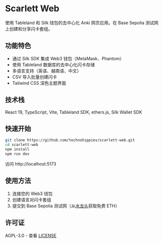 # Scarlett Web

使用 Tableland 和 Silk 钱包的去中心化 Anki 网页应用。在 Base Sepolia 测试网上创建和分享闪卡套组。

## 功能特色

- 通过 Silk SDK 集成 Web3 钱包（MetaMask、Phantom）
- 使用 Tableland 数据库的去中心化闪卡存储
- 多语言支持（英语、越南语、中文）
- CSV 导入批量创建闪卡
- Tailwind CSS 深色主题界面

## 技术栈

React 19, TypeScript, Vite, Tableland SDK, ethers.js, Silk Wallet SDK

## 快速开始

```bash
git clone https://github.com/technohippies/scarlett-web.git
cd scarlett-web
npm install
npm run dev
```

访问 http://localhost:5173

## 使用方法

1. 连接您的 Web3 钱包
2. 创建语言对闪卡套组
3. 提交到 Base Sepolia 测试网（从[水龙头](https://docs.base.org/chain/network-faucets)获取免费 ETH）

## 许可证

AGPL-3.0 - 查看 [LICENSE](LICENSE) 